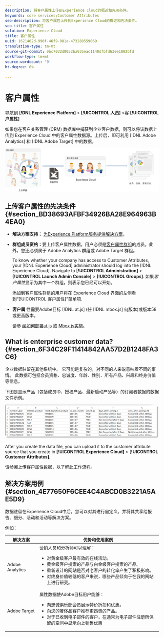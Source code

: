 ```yaml
---
description: 将客户属性上传到Experience Cloud的概述和先决条件。
keywords: core services;Customer Attributes
seo-description: 将客户属性上传到Experience Cloud的概述和先决条件。
seo-title: 客户属性
solution: Experience Cloud
title: 客户属性
uuid: 1621402d-990f-46f9-981a-473280559069
translation-type: tm+mt
source-git-commit: 0bc7032d0052ba03beac1140dfbfd630e1802bfd
workflow-type: tm+mt
source-wordcount: '0'
ht-degree: 0%

---
```



# 客户属性

导航到 **[!DNL Experience Platform]** > **[!UICONTROL 人员]** >客 **[!UICONTROL 户属性]**

如果您在客户关系管理 (CRM) 数据库中捕获到企业客户数据，则可以将该数据上传到 Experience Cloud 中的客户属性数据源。上传后，即可利用 [!DNL Adobe Analytics] 和 [!DNL Adobe Target] 中的数据。

![](assets/custom_reports.png)

## 上传客户属性的先决条件 {#section_BD38693AFBF34926BA28E964963B4EA0}

* **解决方案支持：** [为Experience Platform服务提供解决方案](../core-services/core-services.md#concept_07ED1D5C64234E77976E6D572E78FB9C)。

* **群组成员资格：**&#x200B;要上传客户属性数据，用户必须是[客户属性群组](../admin-getting-started/admin-getting-started.md#task_3295A85536BF48899A1AB40D207E77E9)的成员。此外，您还必须属于 Adobe Analytics 群组或 Adobe Target 群组。

   To know whether your company has access to Customer Attributes, your [!DNL Experience Cloud] administrator should log into the [!DNL Experience Cloud]. Navigate to **[!UICONTROL Administration]** > **[!UICONTROL Launch Admin Console]** > **[!UICONTROL Groups]**. 如果&#x200B;*客户属性*&#x200B;显示为其中一个群组，则表示您已经可以开始。

   添加到客户属性群组的用户将在 Experience Cloud 界面的左侧看到“[!UICONTROL 客户属性]”菜单项.

* **客户属** 性需要Adobe目标 [!DNL at.js] (任 [!DNL mbox.js] 何版本)或版本58或更高版本。

   请参 [阅如何部署at.js](https://docs.adobe.com/content/help/en/target/using/implement-target/client-side/deploy-at-js/how-to-deployatjs.html) 或 [Mbox.js实施](https://docs.adobe.com/content/help/zh-Hans/target/using/implement-target/client-side/mbox-implement/mbox-download.html)。

## What is enterprise customer data? {#section_6F34C29F11414842AA57D2B1248FA3C6}

企业数据驻留在其他系统中。 它可能是复杂的，对不同的人来说意味着不同的事情。 此数据可包括会员资格、忠诚度、年龄、性别、所有产品、兴趣和终身价值等信息。

下图是显示产品（包括成员ID、授权产品、最新启动产品等）的订阅者数据的数据文件示例。

![](assets/01_crs_usecase.png)

After you create the data file, you can upload it to the customer attribute source that you create in **[!UICONTROL Experience Cloud]** > **[!UICONTROL Customer Attributes]**.

请参阅[上传客户属性数据](../attributes/t-crs-usecase.md#task_BCC327B2A0EF4A1BBB2934013AB92B78)，以了解此工作流程。

## 解决方案用例 {#section_4E77650F6CEE4C4ABCD0B3221A5AE5D9}

数据驻留在Experience Cloud中后，您可以对其进行自定义，并将其共享给报告、细分、活动和活动等解决方案。

例如：

| 解决方案 | 优势和使用案例 |
|--- |--- |
| Adobe Analytics | 营销人员和分析师可以理解：<ul><li>对黄金级客户最有效的在线活动。</li><li>黄金级客户搜索的产品与白金级客户搜索的产品。</li><li>重新设计的网站是否对老客户的转化率产生了积极影响。</li><li>对终身价值较低的客户来说，哪些产品倾向于在我的网站上进行研究。</li></ul> |
| Adobe Target | 属性数据使Adobe目标用户能够：<ul><li>向忠诚俱乐部会员展示特价折扣和优惠。</li><li>向您的奢侈品客户推荐更昂贵的产品。</li><li>对于已收到电子邮件的客户，在通常为电子邮件注册所保留的空间中显示向上销售优惠</li></ul> |
